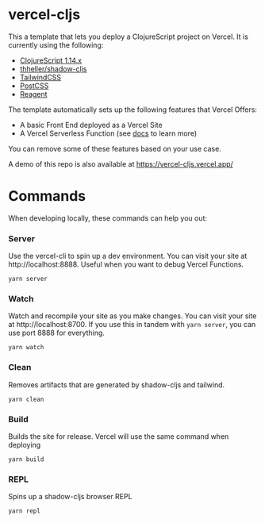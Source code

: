 # vercel-cljs

This a template that lets you deploy a ClojureScript project on Vercel. It is currently using the following:

- [ClojureScript 1.14.x](https://clojurescript.org/)
- [thheller/shadow-cljs](https://github.com/thheller/shadow-cljs)
- [TailwindCSS](https://tailwindcss.com/)
- [PostCSS](https://postcss.org/)
- [Reagent](https://reagent-project.github.io/)

The template automatically sets up the following features that Vercel Offers:

- A basic Front End deployed as a Vercel Site
- A Vercel Serverless Function (see [docs](https://vercel.com/docs/concepts/functions/serverless-functions) to learn more)

You can remove some of these features based on your use case.

A demo of this repo is also available at https://vercel-cljs.vercel.app/

# Commands

When developing locally, these commands can help you out:

### Server

Use the vercel-cli to spin up a dev environment. You can visit your site
at http://localhost:8888. Useful when you want to debug Vercel Functions.

```shell
yarn server
```

### Watch

Watch and recompile your site as you make changes. You can visit your site at http://localhost:8700.
If you use this in tandem with `yarn server`, you can use port 8888 for everything.

```shell
yarn watch
```

### Clean

Removes artifacts that are generated by shadow-cljs and tailwind.

```shell
yarn clean
```

### Build

Builds the site for release. Vercel will use the same command when deploying

```shell
yarn build
```

### REPL

Spins up a shadow-cljs browser REPL

```shell
yarn repl
```
